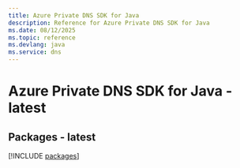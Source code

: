 ```yaml
---
title: Azure Private DNS SDK for Java
description: Reference for Azure Private DNS SDK for Java
ms.date: 08/12/2025
ms.topic: reference
ms.devlang: java
ms.service: dns
---
```

# Azure Private DNS SDK for Java - latest
## Packages - latest
[!INCLUDE [packages](private-dns-index.md)]